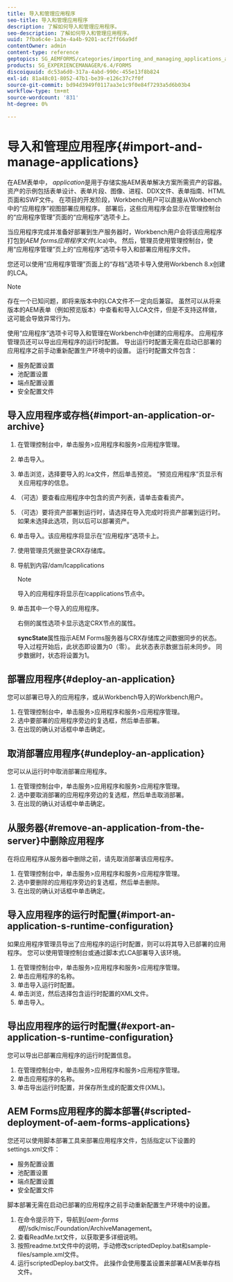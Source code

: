 ```yaml
---
title: 导入和管理应用程序
seo-title: 导入和管理应用程序
description: 了解如何导入和管理应用程序。
seo-description: 了解如何导入和管理应用程序。
uuid: 7fba6c4e-1a3e-4a4b-9201-acf2ff66a9df
contentOwner: admin
content-type: reference
geptopics: SG_AEMFORMS/categories/importing_and_managing_applications_and_archives
products: SG_EXPERIENCEMANAGER/6.4/FORMS
discoiquuid: dc53a6d0-317a-4abd-990c-455e13f8b824
exl-id: 81a48c01-8052-47b1-be39-e126c37c7f0f
source-git-commit: bd94d3949f0117aa3e1c9f0e84f7293a5d6b03b4
workflow-type: tm+mt
source-wordcount: '831'
ht-degree: 0%

---
```


# 导入和管理应用程序{#import-and-manage-applications}

在AEM表单中， *application*&#x200B;是用于存储实施AEM表单解决方案所需资产的容器。 资产的示例包括表单设计、表单片段、图像、进程、DDX文件、表单指南、HTML页面和SWF文件。 在项目的开发阶段，Workbench用户可以直接从Workbench中的“应用程序”视图部署应用程序。 部署后，这些应用程序会显示在管理控制台的“应用程序管理”页面的“应用程序”选项卡上。

当应用程序完成并准备好部署到生产服务器时，Workbench用户会将该应用程序打包到&#x200B;*AEM forms应用程序文件*(.lca)中。 然后，管理员使用管理控制台，使用“应用程序管理”页上的“应用程序”选项卡导入和部署应用程序文件。

您还可以使用“应用程序管理”页面上的“存档”选项卡导入使用Workbench 8.x创建的LCA。

>[!NOTE]
>
>存在一个已知问题，即将来版本中的LCA文件不一定向后兼容。 虽然可以从将来版本的AEM表单（例如预览版本）中查看和导入LCA文件，但是不支持这样做，这可能会导致异常行为。

使用“应用程序”选项卡可导入和管理在Workbench中创建的应用程序。 应用程序管理员还可以导出应用程序的运行时配置。 导出运行时配置无需在启动已部署的应用程序之前手动重新配置生产环境中的设置。 运行时配置文件包含：

* 服务配置设置
* 池配置设置
* 端点配置设置
* 安全配置文件

## 导入应用程序或存档{#import-an-application-or-archive}

1. 在管理控制台中，单击服务>应用程序和服务>应用程序管理。
1. 单击导入。
1. 单击浏览，选择要导入的.lca文件，然后单击预览。 “预览应用程序”页显示有关应用程序的信息。
1. （可选）要查看应用程序中包含的资产列表，请单击查看资产。
1. （可选）要将资产部署到运行时，请选择在导入完成时将资产部署到运行时。 如果未选择此选项，则以后可以部署资产。
1. 单击导入。该应用程序将显示在“应用程序”选项卡上。
1. 使用管理员凭据登录CRX存储库。
1. 导航到内容/dam/lcapplications

   >[!NOTE]
   >
   >导入的应用程序将显示在lcapplications节点中。

1. 单击其中一个导入的应用程序。

   右侧的属性选项卡显示选定CRX节点的属性。

   **syncState**&#x200B;属性指示AEM Forms服务器与CRX存储库之间数据同步的状态。 导入过程开始后，此状态即设置为0（零）。 此状态表示数据当前未同步。 同步数据时，状态将设置为1。

## 部署应用程序{#deploy-an-application}

您可以部署已导入的应用程序，或从Workbench导入的Workbench用户。

1. 在管理控制台中，单击服务>应用程序和服务>应用程序管理。
1. 选中要部署的应用程序旁边的复选框，然后单击部署。
1. 在出现的确认对话框中单击确定。

## 取消部署应用程序{#undeploy-an-application}

您可以从运行时中取消部署应用程序。

1. 在管理控制台中，单击服务>应用程序和服务>应用程序管理。
1. 选中要取消部署的应用程序旁边的复选框，然后单击取消部署。
1. 在出现的确认对话框中单击确定。

## 从服务器{#remove-an-application-from-the-server}中删除应用程序

在将应用程序从服务器中删除之前，请先取消部署该应用程序。

1. 在管理控制台中，单击服务>应用程序和服务>应用程序管理。
1. 选中要删除的应用程序旁边的复选框，然后单击删除。
1. 在出现的确认对话框中单击确定。

## 导入应用程序的运行时配置{#import-an-application-s-runtime-configuration}

如果应用程序管理员导出了应用程序的运行时配置，则可以将其导入已部署的应用程序。 您可以使用管理控制台或通过脚本式LCA部署导入该环境。

1. 在管理控制台中，单击服务>应用程序和服务>应用程序管理。
1. 单击应用程序的名称。
1. 单击导入运行时配置。
1. 单击浏览，然后选择包含运行时配置的XML文件。
1. 单击导入。

## 导出应用程序的运行时配置{#export-an-application-s-runtime-configuration}

您可以导出已部署应用程序的运行时配置信息。

1. 在管理控制台中，单击服务>应用程序和服务>应用程序管理。
1. 单击应用程序的名称。
1. 单击导出运行时配置，并保存所生成的配置文件(XML)。

## AEM Forms应用程序的脚本部署{#scripted-deployment-of-aem-forms-applications}

您还可以使用脚本部署工具来部署应用程序文件，包括指定以下设置的settings.xml文件：

* 服务配置设置
* 池配置设置
* 端点配置设置
* 安全配置文件

脚本部署无需在启动已部署的应用程序之前手动重新配置生产环境中的设置。

1. 在命令提示符下，导航到&#x200B;*[aem-forms根]*/sdk/misc/Foundation/ArchiveManagement。
1. 查看ReadMe.txt文件，以获取更多详细说明。
1. 按照readme.txt文件中的说明，手动修改scriptedDeploy.bat和sample-files/sample.xml文件。
1. 运行scriptedDeploy.bat文件。 此操作会使用覆盖设置来部署AEM表单存档文件。
